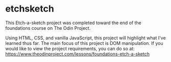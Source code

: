 # etchsketch
This Etch-a-sketch project was completed toward the end of the foundations course on The Odin Project. 

Using HTML, CSS, and vanilla JavaScript, this project will highlight what I've learned thus far.
The main focus of this project is DOM manipulation. If you would like to view the project requirements, 
you can do so at: https://www.theodinproject.com/lessons/foundations-etch-a-sketch
